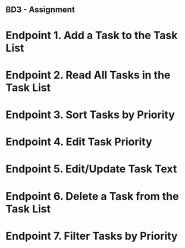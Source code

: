 ## BD3 - Assignment

# Endpoint 1. Add a Task to the Task List

# Endpoint 2. Read All Tasks in the Task List

# Endpoint 3. Sort Tasks by Priority

# Endpoint 4. Edit Task Priority

# Endpoint 5. Edit/Update Task Text

# Endpoint 6. Delete a Task from the Task List

# Endpoint 7. Filter Tasks by Priority

